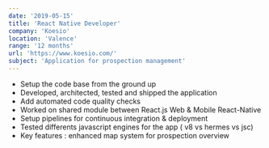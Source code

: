 ```yaml
---
date: '2019-05-15'
title: 'React Native Developer'
company: 'Koesio'
location: 'Valence'
range: '12 months'
url: 'https://www.koesio.com/'
subject: 'Application for prospection management'
---
```


- Setup the code base from the ground up
- Developed, architected, tested and shipped the application
- Add automated code quality checks
- Worked on shared module between React.js Web & Mobile React-Native
- Setup pipelines for continuous integration & deployment
- Tested differents javascript engines for the app ( v8 vs hermes vs jsc)
- Key features : enhanced map system for prospection overview
